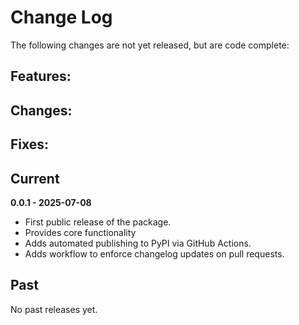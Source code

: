 # Change Log

The following changes are not yet released, but are code complete:

Features:
-

Changes:
-

Fixes:
-

## Current

**0.0.1 - 2025-07-08**

- First public release of the package.
- Provides core functionality
- Adds automated publishing to PyPI via GitHub Actions.
- Adds workflow to enforce changelog updates on pull requests.

## Past

No past releases yet.
